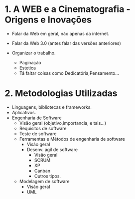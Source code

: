 # 1. A WEB e a Cinematografia - Origens e Inovações

- Falar da Web em geral, não apenas da internet.
- Falar da Web 3.0 (antes falar das versões anteriores)

- Organizar o trabalho.
	- Paginação
	- Estetica
	- Tá faltar coisas como Dedicatória,Pensamento...


# 2. Metodologias Utilizadas

- Linguagens, bibliotecas e frameworks.
- Aplicativos.
- Engenharia de Software
	- Visão geral (objetivo,importancia, e tals...)
	- Requisitos de software
	- Teste de software
	- Ferramentas e Métodos de engenharia de software
		- Visão geral
		- Desenv. ágil de software
			- Visão geral
            - SCRUM
            - XP
            - Canban
            - Outros tipos.
    - Modelagem de software
        - Visão geral
        - UML